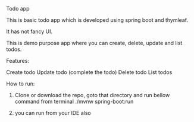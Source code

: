 Todo app

This is basic todo app which is developed using spring boot and thymleaf.

It has not fancy UI.

This is demo purpose app where you can create, delete, update and list todos.

Features:

Create todo
Update todo (complete the todo)
Delete todo
List todos

How to run:

1) Clone or download the repo, goto that directory and run bellow command from terminal
./mvnw spring-boot:run

2) you can run from your IDE also

